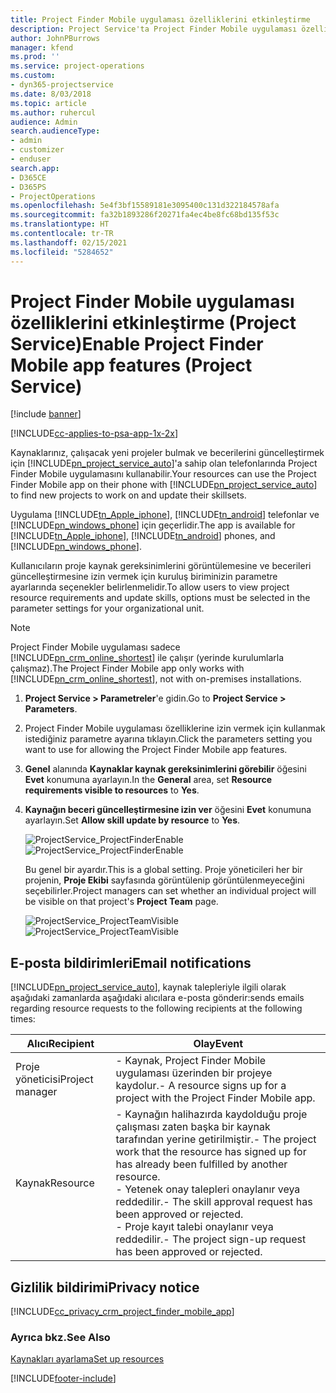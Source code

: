 ```yaml
---
title: Project Finder Mobile uygulaması özelliklerini etkinleştirme
description: Project Service'ta Project Finder Mobile uygulaması özelliklerini etkinleştirme
author: JohnPBurrows
manager: kfend
ms.prod: ''
ms.service: project-operations
ms.custom:
- dyn365-projectservice
ms.date: 8/03/2018
ms.topic: article
ms.author: ruhercul
audience: Admin
search.audienceType:
- admin
- customizer
- enduser
search.app:
- D365CE
- D365PS
- ProjectOperations
ms.openlocfilehash: 5e4f3bf15589181e3095400c131d322184578afa
ms.sourcegitcommit: fa32b1893286f20271fa4ec4be8fc68bd135f53c
ms.translationtype: HT
ms.contentlocale: tr-TR
ms.lasthandoff: 02/15/2021
ms.locfileid: "5284652"
---
```

# <a name="enable-project-finder-mobile-app-features-project-service"></a><span data-ttu-id="b9080-103">Project Finder Mobile uygulaması özelliklerini etkinleştirme (Project Service)</span><span class="sxs-lookup"><span data-stu-id="b9080-103">Enable Project Finder Mobile app features (Project Service)</span></span>

[!include [banner](../includes/psa-now-project-operations.md)]

[!INCLUDE[cc-applies-to-psa-app-1x-2x](../includes/cc-applies-to-psa-app-1x-2x.md)]

<span data-ttu-id="b9080-104">Kaynaklarınız, çalışacak yeni projeler bulmak ve becerilerini güncelleştirmek için [!INCLUDE[pn_project_service_auto](../includes/pn-project-service-auto.md)]'a sahip olan telefonlarında Project Finder Mobile uygulamasını kullanabilir.</span><span class="sxs-lookup"><span data-stu-id="b9080-104">Your resources can use the Project Finder Mobile app on their phone with [!INCLUDE[pn_project_service_auto](../includes/pn-project-service-auto.md)] to find new projects to work on and update their skillsets.</span></span>  
  
 <span data-ttu-id="b9080-105">Uygulama [!INCLUDE[tn_Apple_iphone](../includes/tn-apple-iphone.md)], [!INCLUDE[tn_android](../includes/tn-android.md)] telefonlar ve [!INCLUDE[pn_windows_phone](../includes/pn-windows-phone.md)] için geçerlidir.</span><span class="sxs-lookup"><span data-stu-id="b9080-105">The app is available for [!INCLUDE[tn_Apple_iphone](../includes/tn-apple-iphone.md)], [!INCLUDE[tn_android](../includes/tn-android.md)] phones, and [!INCLUDE[pn_windows_phone](../includes/pn-windows-phone.md)].</span></span>  
    
 <span data-ttu-id="b9080-106">Kullanıcıların proje kaynak gereksinimlerini görüntülemesine ve becerileri güncelleştirmesine izin vermek için kuruluş biriminizin parametre ayarlarında seçenekler belirlenmelidir.</span><span class="sxs-lookup"><span data-stu-id="b9080-106">To allow users to view project resource requirements and update skills, options must be selected in the parameter settings for your organizational unit.</span></span>
  
> [!NOTE]
>  <span data-ttu-id="b9080-107">Project Finder Mobile uygulaması sadece [!INCLUDE[pn_crm_online_shortest](../includes/pn-crm-online-shortest.md)] ile çalışır (yerinde kurulumlarla çalışmaz).</span><span class="sxs-lookup"><span data-stu-id="b9080-107">The Project Finder Mobile app only works with [!INCLUDE[pn_crm_online_shortest](../includes/pn-crm-online-shortest.md)], not with on-premises installations.</span></span>  
  
1. <span data-ttu-id="b9080-108">**Project Service > Parametreler**'e gidin.</span><span class="sxs-lookup"><span data-stu-id="b9080-108">Go to **Project Service > Parameters**.</span></span>  
  
2. <span data-ttu-id="b9080-109">Project Finder Mobile uygulaması özelliklerine izin vermek için kullanmak istediğiniz parametre ayarına tıklayın.</span><span class="sxs-lookup"><span data-stu-id="b9080-109">Click the parameters setting you want to use for allowing the Project Finder Mobile app features.</span></span>  
  
3. <span data-ttu-id="b9080-110">**Genel** alanında **Kaynaklar kaynak gereksinimlerini görebilir** öğesini **Evet** konumuna ayarlayın.</span><span class="sxs-lookup"><span data-stu-id="b9080-110">In the **General** area, set **Resource requirements visible to resources** to **Yes**.</span></span>  
  
4. <span data-ttu-id="b9080-111">**Kaynağın beceri güncelleştirmesine izin ver** öğesini **Evet** konumuna ayarlayın.</span><span class="sxs-lookup"><span data-stu-id="b9080-111">Set **Allow skill update by resource** to **Yes**.</span></span>  
  
   <span data-ttu-id="b9080-112">![ProjectService_ProjectFinderEnable](../psa/media/project-service-project-finder-enable.png "ProjectService_ProjectFinderEnable")</span><span class="sxs-lookup"><span data-stu-id="b9080-112">![ProjectService_ProjectFinderEnable](../psa/media/project-service-project-finder-enable.png "ProjectService_ProjectFinderEnable")</span></span>  
  
   <span data-ttu-id="b9080-113">Bu genel bir ayardır.</span><span class="sxs-lookup"><span data-stu-id="b9080-113">This is a global setting.</span></span> <span data-ttu-id="b9080-114">Proje yöneticileri her bir projenin, **Proje Ekibi** sayfasında görüntülenip görüntülenmeyeceğini seçebilirler.</span><span class="sxs-lookup"><span data-stu-id="b9080-114">Project managers can set whether an individual project will be visible on that project's **Project Team** page.</span></span>  
  
   <span data-ttu-id="b9080-115">![ProjectService_ProjectTeamVisible](../psa/media/project-service-project-team-visible.png "ProjectService_ProjectTeamVisible")</span><span class="sxs-lookup"><span data-stu-id="b9080-115">![ProjectService_ProjectTeamVisible](../psa/media/project-service-project-team-visible.png "ProjectService_ProjectTeamVisible")</span></span>  
  
## <a name="email-notifications"></a><span data-ttu-id="b9080-116">E-posta bildirimleri</span><span class="sxs-lookup"><span data-stu-id="b9080-116">Email notifications</span></span>  
 [!INCLUDE[pn_project_service_auto](../includes/pn-project-service-auto.md)]<span data-ttu-id="b9080-117">, kaynak talepleriyle ilgili olarak aşağıdaki zamanlarda aşağıdaki alıcılara e-posta gönderir:</span><span class="sxs-lookup"><span data-stu-id="b9080-117">sends emails regarding resource requests to the following recipients at the following times:</span></span>  
  
|<span data-ttu-id="b9080-118">Alıcı</span><span class="sxs-lookup"><span data-stu-id="b9080-118">Recipient</span></span>|<span data-ttu-id="b9080-119">Olay</span><span class="sxs-lookup"><span data-stu-id="b9080-119">Event</span></span>|  
|---------------|-----------|  
|<span data-ttu-id="b9080-120">Proje yöneticisi</span><span class="sxs-lookup"><span data-stu-id="b9080-120">Project manager</span></span>|<span data-ttu-id="b9080-121">- Kaynak, Project Finder Mobile uygulaması üzerinden bir projeye kaydolur.</span><span class="sxs-lookup"><span data-stu-id="b9080-121">- A resource signs up for a project with the Project Finder Mobile app.</span></span>|  
|<span data-ttu-id="b9080-122">Kaynak</span><span class="sxs-lookup"><span data-stu-id="b9080-122">Resource</span></span>|<span data-ttu-id="b9080-123">- Kaynağın halihazırda kaydolduğu proje çalışması zaten başka bir kaynak tarafından yerine getirilmiştir.</span><span class="sxs-lookup"><span data-stu-id="b9080-123">- The project work that the resource has signed up for has already been fulfilled by another resource.</span></span><br /><span data-ttu-id="b9080-124">- Yetenek onay talepleri onaylanır veya reddedilir.</span><span class="sxs-lookup"><span data-stu-id="b9080-124">- The skill approval request has been approved or rejected.</span></span><br /><span data-ttu-id="b9080-125">- Proje kayıt talebi onaylanır veya reddedilir.</span><span class="sxs-lookup"><span data-stu-id="b9080-125">- The project sign-up request has been approved or rejected.</span></span>|  
  
## <a name="privacy-notice"></a><span data-ttu-id="b9080-126">Gizlilik bildirimi</span><span class="sxs-lookup"><span data-stu-id="b9080-126">Privacy notice</span></span>  
 [!INCLUDE[cc_privacy_crm_project_finder_mobile_app](../includes/cc-privacy-crm-project-finder-mobile-app.md)]  
  
### <a name="see-also"></a><span data-ttu-id="b9080-127">Ayrıca bkz.</span><span class="sxs-lookup"><span data-stu-id="b9080-127">See Also</span></span>  
 [<span data-ttu-id="b9080-128">Kaynakları ayarlama</span><span class="sxs-lookup"><span data-stu-id="b9080-128">Set up resources</span></span>](../psa/set-up-resources.md)


[!INCLUDE[footer-include](../includes/footer-banner.md)]